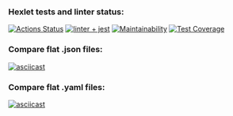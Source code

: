 ### Hexlet tests and linter status:
[![Actions Status](https://github.com/trair/frontend-project-lvl2/workflows/hexlet-check/badge.svg)](https://github.com/trair/frontend-project-lvl2/actions)
[![linter + jest](https://github.com/trair/frontend-project-lvl2/actions/workflows/jest.yml/badge.svg)](https://github.com/trair/frontend-project-lvl2/actions/workflows/jest.yml)
[![Maintainability](https://api.codeclimate.com/v1/badges/8f787cc99a6b2723b2f0/maintainability)](https://codeclimate.com/github/trair/frontend-project-lvl2/maintainability)
[![Test Coverage](https://api.codeclimate.com/v1/badges/8f787cc99a6b2723b2f0/test_coverage)](https://codeclimate.com/github/trair/frontend-project-lvl2/test_coverage)

### Compare flat .json files:
[![asciicast](https://asciinema.org/a/PTiGa9LSe3igU9WMBQecFYhwE.svg)](https://asciinema.org/a/PTiGa9LSe3igU9WMBQecFYhwE)

### Compare flat .yaml files:
[![asciicast](https://asciinema.org/a/acUxCUHXXZmwhFsWWcsZvCH5V.svg)](https://asciinema.org/a/acUxCUHXXZmwhFsWWcsZvCH5V)